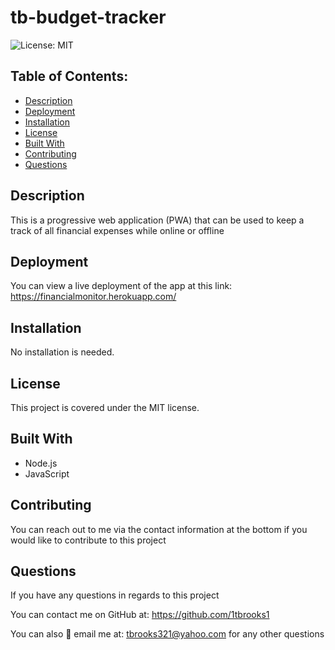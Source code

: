 # tb-budget-tracker

![License: MIT](https://img.shields.io/badge/License-MIT-yellow.svg)

## Table of Contents:
  - [Description](#description)
  - [Deployment](#deployment)
  - [Installation](#installation)
  - [License](#license)
  - [Built With](#built-with)
  - [Contributing](#contributing)
  - [Questions](#questions)

## Description
This is a progressive web application (PWA) that can be used to keep a track of all financial expenses while online or offline

## Deployment
You can view a live deployment of the app at this link: https://financialmonitor.herokuapp.com/

## Installation
No installation is needed. 

## License
This project is covered under the MIT license.

## Built With
- Node.js
- JavaScript

## Contributing
You can reach out to me via the contact information at the bottom if you would like to contribute to this project

## Questions
If you have any questions in regards to this project 

You can contact me on GitHub at: https://github.com/1tbrooks1 

You can also 📧 email me at: tbrooks321@yahoo.com for any other questions
